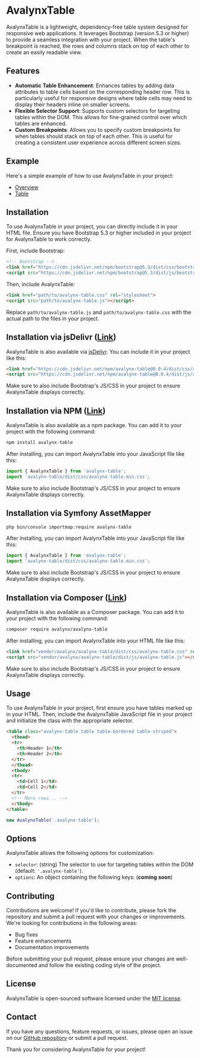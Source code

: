 # AvalynxTable

AvalynxTable is a lightweight, dependency-free table system designed for responsive web applications. It leverages Bootstrap (version 5.3 or higher) to provide a seamless integration with your project. When the table's breakpoint is reached, the rows and columns stack on top of each other to create an easily readable view.

## Features

- **Automatic Table Enhancement**: Enhances tables by adding data attributes to table cells based on the corresponding header row. This is particularly useful for responsive designs where table cells may need to display their headers inline on smaller screens.
- **Flexible Selector Support**: Supports custom selectors for targeting tables within the DOM. This allows for fine-grained control over which tables are enhanced.
- **Custom Breakpoints**: Allows you to specify custom breakpoints for when tables should stack on top of each other. This is useful for creating a consistent user experience across different screen sizes.

## Example

Here's a simple example of how to use AvalynxTable in your project:

* [Overview](https://avalynx-table.jbs-newmedia.de/examples/index.html)
* [Table](https://avalynx-table.jbs-newmedia.de/examples/table.html)

## Installation

To use AvalynxTable in your project, you can directly include it in your HTML file. Ensure you have Bootstrap 5.3 or higher included in your project for AvalynxTable to work correctly.

First, include Bootstrap:

```html
<!-- Bootstrap -->
<link href="https://cdn.jsdelivr.net/npm/bootstrap@5.3/dist/css/bootstrap.min.css" rel="stylesheet">
<script src="https://cdn.jsdelivr.net/npm/bootstrap@5.3/dist/js/bootstrap.bundle.min.js"></script>
```

Then, include AvalynxTable:

```html
<link href="path/to/avalynx-table.css" rel="stylesheet">
<script src="path/to/avalynx-table.js"></script>
```

Replace `path/to/avalynx-table.js` and `path/to/avalynx-table.css` with the actual path to the files in your project.

## Installation via jsDelivr ([Link](https://cdn.jsdelivr.net/npm/avalynx-table/))

AvalynxTable is also available via [jsDelivr](https://www.jsdelivr.com/). You can include it in your project like this:

```html
<link href="https://cdn.jsdelivr.net/npm/avalynx-table@0.0.4/dist/css/avalynx-table.min.css" rel="stylesheet">
<script src="https://cdn.jsdelivr.net/npm/avalynx-table@0.0.4/dist/js/avalynx-table.min.js"></script>
```

Make sure to also include Bootstrap's JS/CSS in your project to ensure AvalynxTable displays correctly.

## Installation via NPM ([Link](https://www.npmjs.com/package/avalynx-table))

AvalynxTable is also available as a npm package. You can add it to your project with the following command:

```bash
npm install avalynx-table
```

After installing, you can import AvalynxTable into your JavaScript file like this:

```javascript
import { AvalynxTable } from 'avalynx-table';
import 'avalynx-table/dist/css/avalynx-table.min.css';
```

Make sure to also include Bootstrap's JS/CSS in your project to ensure AvalynxTable displays correctly.

## Installation via Symfony AssetMapper

```bash
php bin/console importmap:require avalynx-table
```

After installing, you can import AvalynxTable into your JavaScript file like this:

```javascript
import { AvalynxTable } from 'avalynx-table';
import 'avalynx-table/dist/css/avalynx-table.min.css';
```

Make sure to also include Bootstrap's JS/CSS in your project to ensure AvalynxTable displays correctly.

## Installation via Composer ([Link](https://packagist.org/packages/avalynx/avalynx-table))

AvalynxTable is also available as a Composer package. You can add it to your project with the following command:

```bash
composer require avalynx/avalynx-table
```

After installing, you can import AvalynxTable into your HTML file like this:

```html
<link href="vendor/avalynx/avalynx-table/dist/css/avalynx-table.css" rel="stylesheet">
<script src="vendor/avalynx/avalynx-table/dist/js/avalynx-table.js"></script>
``` 

Make sure to also include Bootstrap's JS/CSS in your project to ensure AvalynxTable displays correctly.

## Usage

To use AvalynxTable in your project, first ensure you have tables marked up in your HTML. Then, include the AvalynxTable JavaScript file in your project and initialize the class with the appropriate selector.

```html
<table class="avalynx-table table table-bordered table-striped">
  <thead>
  <tr>
    <th>Header 1</th>
    <th>Header 2</th>
  </tr>
  </thead>
  <tbody>
  <tr>
    <td>Cell 1</td>
    <td>Cell 2</td>
  </tr>
  <!-- More rows... -->
  </tbody>
</table>
```

```javascript
new AvalynxTable('.avalynx-table');
```

## Options

AvalynxTable allows the following options for customization:

- `selector`: (string) The selector to use for targeting tables within the DOM (default: `'.avalynx-table'`).
- `options`: An object containing the following keys: (**coming soon**)

## Contributing

Contributions are welcome! If you'd like to contribute, please fork the repository and submit a pull request with your changes or improvements. We're looking for contributions in the following areas:

- Bug fixes
- Feature enhancements
- Documentation improvements

Before submitting your pull request, please ensure your changes are well-documented and follow the existing coding style of the project.

## License

AvalynxTable is open-sourced software licensed under the [MIT license](LICENSE).

## Contact

If you have any questions, feature requests, or issues, please open an issue on our [GitHub repository](https://github.com/avalynx/avalynx-table/issues) or submit a pull request.

Thank you for considering AvalynxTable for your project!

